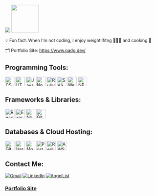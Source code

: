 <p align="left">
  <img src="https://readme-typing-svg.herokuapp.com/?lines=Hello,%20I'm%20Andrea!;Full-Stack%20Software%20Engineer&font=Roboto%20Code&center=false&width=440&height=50&color=8AE3A8&vCenter=true&size=25&pause=500">
  <img src="https://media1.giphy.com/media/IpM4kYGnxqmE02P9rr/giphy.gif?cid=790b7611aa6682f0157f2de4f44ab1d2b236543d37483212&rid=giphy.gif&ct=s" width="90">
</p>

💡 Fun fact: When I'm not coding, I enjoy weightlifitng 🏋🏻‍♀️ and cooking 🍜

🗂 Portfolio Site: https://www.padg.dev/
<br>

## Programming Tools:

<p>
  <img alt="CSS" src="https://img.shields.io/badge/CSS-1572B6.svg?logo=css3&logoColor=white" height="30">
  <img alt="HTML" src="https://img.shields.io/badge/HTML-E34F26.svg?logo=html5&logoColor=white" height="30">
  <img alt="JavaScript" src="https://img.shields.io/badge/JavaScript-F7DF1E.svg?logo=javascript&logoColor=black" height="30">
  <img alt="Node.js" src="https://img.shields.io/badge/Node.js-43853D.svg?logo=node.js&logoColor=white" height="30">
  <img alt="Ruby" src="https://img.shields.io/badge/Ruby-CC342D.svg?logo=ruby&logoColor=white" height="30">
  <img alt="SASS" src="https://img.shields.io/badge/Sass-hotpink.svg?logo=SASS&logoColor=white" height="30">
  <img alt="Webpack" src="https://img.shields.io/badge/webpack-%238DD6F9.svg?style=for-the-badge&logo=webpack&logoColor=black" height="30">
  <img alt="NPM" src="https://img.shields.io/badge/NPM-%23000000.svg?style=for-the-badge&logo=npm&logoColor=white" height="30">
</p>

## Frameworks & Libraries:

<p>
  <img alt="React" src="https://img.shields.io/badge/React-20232a.svg?logo=react&logoColor=%2361DAFB" height="30">
  <img alt="Express.js" src="https://img.shields.io/badge/Express.js-404d59.svg?logo=express&logoColor=white" height="30">
  <img alt="Node.js" src="https://img.shields.io/badge/Node.js-43853D.svg?logo=node.js&logoColor=white" height="30">
  <img alt="GitHub Actions" src="https://img.shields.io/badge/GitHub%20Actions-2671E5.svg?logo=github%20actions&logoColor=white" height="30">
</p>

## Databases & Cloud Hosting:

<p>
  <img alt="GitHub Pages" src="https://img.shields.io/badge/GitHub%20Pages-327FC7.svg?logo=github&logoColor=white" height="30">
  <img alt="Heroku" src="https://img.shields.io/badge/Heroku-430098.svg?logo=heroku&logoColor=white" height="30">
  <img alt="MongoDB" src ="https://img.shields.io/badge/MongoDB-4ea94b.svg?logo=mongodb&logoColor=white" height="30">
  <img alt="PostgreSQL" src ="https://img.shields.io/badge/PostgreSQL-316192.svg?logo=postgresql&logoColor=white" height="30">
  <img alt="Repl.it" src="https://img.shields.io/badge/Repl.it-0D101E.svg?logo=Replit&logoColor=white" height="30">
  <img alt="AWS S3" src="https://img.shields.io/badge/AWS-%23FF9900.svg?style=for-the-badge&logo=amazon-aws&logoColor=black" height=30">
</p>                                                                                                            
                                                                                                                                    
<!-- <details>
    <summary>:zap: Github Stats </summary>
       <img align="left" alt="Andrea's GitHub Stats" src="https://github-readme-stats.vercel.app/api?username=pa-dg&show_icons=true&hide_border=true" />
</details> -->  

<!--   <details>
    <summary>:zap: Most Used Languages</summary>
      <img align="left" alt="Andrea's GitHub Top Languages" src="https://github-readme-stats.vercel.app/api/top-langs/?username=pa-dg" />
  </details> -->                                                                                                                                                                                                                                                                 
                                                                                                                                      
## Contact Me:
[![Gmail](https://img.shields.io/badge/Gmail-D14836?style=for-the-badge&logo=gmail&logoColor=white)](mailto:padgzmn@gmail.com)
[![LinkedIn](https://img.shields.io/badge/linkedin-%230077B5.svg?style=for-the-badge&logo=linkedin&logoColor=white)](https://www.linkedin.com/in/patricia-deguzman/)
[![AngelList](https://img.shields.io/badge/AngelList-%23D4D4D4.svg?style=for-the-badge&logo=AngelList&logoColor=black)](https://angel.co/u/patricia-andrea-de-guzman)
                                                                                                                                      
### <a href="https://www.padg.dev/" target="-blank">Portfolio Site</a>                                                                                                                           
